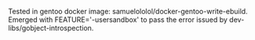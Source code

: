 Tested in gentoo docker image: samuelololol/docker-gentoo-write-ebuild. Emerged with
FEATURE='-usersandbox' to pass the error issued by
dev-libs/gobject-introspection.
